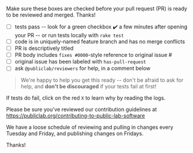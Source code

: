 Make sure these boxes are checked before your pull request (PR) is ready to be reviewed and merged. Thanks!

* [ ] tests pass -- look for a green checkbox ✔️ a few minutes after opening your PR -- or run tests locally with `rake test`
* [ ] code is in uniquely-named feature branch and has no merge conflicts
* [ ] PR is descriptively titled
* [ ] PR body includes `fixes #0000`-style reference to original issue #
* [ ] original issue has been labeled with `has-pull-request`
* [ ] ask `@publiclab/reviewers` for help, in a comment below

> We're happy to help you get this ready -- don't be afraid to ask for help, and **don't be discouraged** if your tests fail at first!

If tests do fail, click on the red `X` to learn why by reading the logs.

Please be sure you've reviewed our contribution guidelines at https://publiclab.org/contributing-to-public-lab-software

We have a loose schedule of reviewing and pulling in changes every Tuesday and Friday, and publishing changes on Fridays. 

Thanks!
